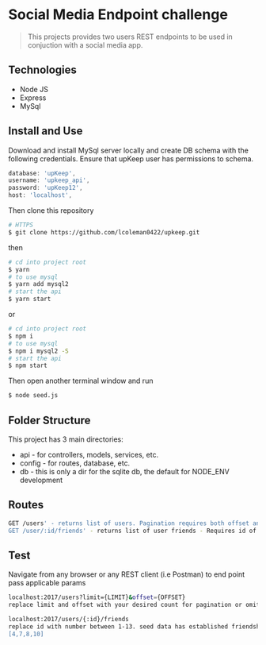 # Social Media Endpoint challenge

>  This projects provides two users REST endpoints to be used in conjuction with a social media app. 

## Technologies 

- Node JS
- Express
- MySql

## Install and Use

Download and install MySql server locally and create DB schema with the following credentials. Ensure that upKeep user has permissions to schema.
 
  ```js
  database: 'upKeep',
  username: 'upkeep_api',
  password: 'upKeep12',
  host: 'localhost',
  ```


Then clone this repository

```sh
# HTTPS
$ git clone https://github.com/lcoleman0422/upkeep.git
```

then

```sh
# cd into project root
$ yarn
# to use mysql
$ yarn add mysql2
# start the api
$ yarn start
```

or

```sh
# cd into project root
$ npm i
# to use mysql
$ npm i mysql2 -S
# start the api
$ npm start
```

Then open another terminal window and run 

```sh
$ node seed.js 
```


## Folder Structure

This project has 3 main directories:

- api - for controllers, models, services, etc.
- config - for routes, database, etc.
- db - this is only a dir for the sqlite db, the default for NODE_ENV development

## Routes 
```sh
GET /users' - returns list of users. Pagination requires both offset and limit query params to be passed
GET /user/:id/friends' - returns list of user friends - Requires id of user to be passed.  
```

## Test 
Navigate from any browser or any REST client (i.e Postman) to end point pass applicable params 

```sh
localhost:2017/users?limit={LIMIT}&offset={OFFSET}
replace limit and offset with your desired count for pagination or omit both for all users

localhost:2017/users/{:id}/friends 
replace id with number between 1-13. seed data has established friendships for the following userid's
[4,7,8,10]

```





